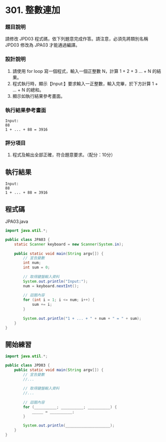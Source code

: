 # 301. 整數連加

### 題目說明 ###

請修改 JPD03 程式碼，依下列題意完成作答。請注意，必須先將類別名稱 JPD03 修改為 JPA03 才能通過編譯。

### 設計說明 ###

1. 請使用 for loop 寫一個程式，輸入一個正整數 N，計算 1 + 2 + 3 ... + N 的結果。
2. 程式執行時，顯示【Input:】要求輸入一正整數，輸入完畢，於下方計算 1 + ... + N 的總和。
3. 顯示如執行結果參考畫面。

### 執行結果參考畫面 ###

    Input:
    88
    1 + ... + 88 = 3916

### 評分項目 ###

1. 程式及輸出全部正確，符合題意要求。（配分：10分）

## 執行結果

```
Input:
88
1 + ... + 88 = 3916
```

## 程式碼

JPA03.java

```java
import java.util.*;

public class JPA03 {
    static Scanner keyboard = new Scanner(System.in);
    
    public static void main(String argv[]) {
        // 宣告變數
        int num;
        int sum = 0;
        
        // 取得鍵盤輸入資料
        System.out.println("Input:");
        num = keyboard.nextInt();
        
        // 迴圈內容
        for (int i = 1; i <= num; i++) {
            sum += i;                       
        }
        
        System.out.println("1 + ... + " + num + " = " + sum);
    }
}
```

## 開始練習

```java
import java.util.*;

public class JPD03 {
    public static void main(String argv[]) {
        // 宣告變數
        //...
        
        // 取得鍵盤輸入資料
        //...
        
        // 迴圈內容
        for (__________; __________; __________) {
            _____ = __________;                       
        }
        
        System.out.println(____________________);
    }
}
```
